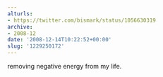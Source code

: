 ```yaml
---
alturls:
- https://twitter.com/bismark/status/1056630319
archive:
- 2008-12
date: '2008-12-14T10:22:52+00:00'
slug: '1229250172'
---
```


removing negative energy from my life.

